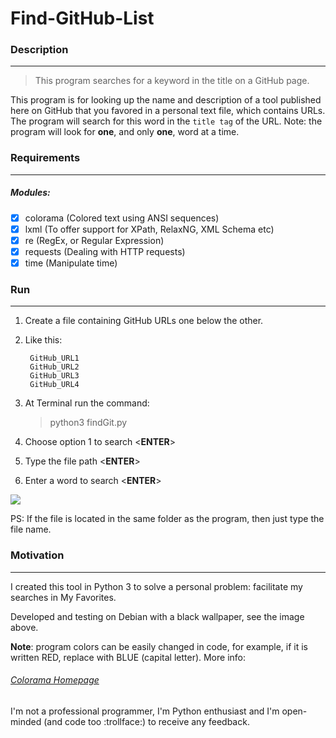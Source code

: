 # Find-GitHub-List


### **Description**
---

> This program searches for a keyword in the title on a GitHub page.

This program is for looking up the name and description of a tool published here on GitHub that you favored in a personal text file, which contains URLs. The program will search for this word in the `title tag` of the URL. Note: the program will look for **one**, and only **one**, word at a time.

### **Requirements**
---

##### Modules:

- [x] colorama (Colored text using ANSI sequences)
- [x] lxml (To offer support for XPath, RelaxNG, XML Schema etc)
- [x] re (RegEx, or Regular Expression)
- [x] requests (Dealing with HTTP requests)
- [x] time (Manipulate time)

### **Run**
---

1. Create a file containing GitHub URLs one below the other.
2. Like this:

        GitHub_URL1
        GitHub_URL2
        GitHub_URL3
        GitHub_URL4

3. At Terminal run the command:

    > python3 findGit.py

4. Choose option 1 to search <**ENTER**>
5. Type the file path <**ENTER**>
6. Enter a word to search <**ENTER**>

![](https://live.staticflickr.com/65535/49381495197_22ee314c39_b.jpg)

PS: If the file is located in the same folder as the program, then just type the file name.

### **Motivation**
---

I created this tool in Python 3 to solve a personal problem: facilitate my searches in My Favorites.

Developed and testing on Debian with a black wallpaper, see the image above.

**Note**: program colors can be easily changed in code, for example, if it is written RED, replace with BLUE (capital letter). More info: 

###### [Colorama Homepage](https://pypi.org/project/colorama/ "Colorama Homepage")

I'm not a professional programmer, I'm Python enthusiast and I'm open-minded (and code too :trollface:) to receive any feedback.
